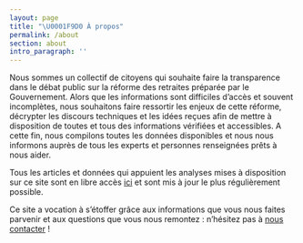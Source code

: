 ```yaml
---
layout: page
title: "\U0001F9D0 À propos"
permalink: /about
section: about
intro_paragraph: ''
---
```

Nous sommes un collectif de citoyens qui souhaite faire la transparence dans le débat public sur la réforme des retraites préparée par le Gouvernement. Alors que les informations sont difficiles d’accès et souvent incomplètes, nous souhaitons faire ressortir les enjeux de cette réforme, décrypter les discours techniques et les idées reçues afin de mettre à disposition de toutes et tous des informations vérifiées et accessibles. A cette fin, nous compilons toutes les données disponibles et nous nous informons auprès de tous les experts et personnes renseignées prêts à nous aider. 

Tous les articles et données qui appuient les analyses mises à disposition sur ce site sont en libre accès [ici](https://www.reformedesretraites.fr/blog/lectures) et sont mis à jour le plus régulièrement possible. 

Ce site a vocation à s’étoffer grâce aux informations que vous nous faites parvenir et aux questions que vous nous remontez : n’hésitez pas à [nous contacter](https://www.reformedesretraites.fr/contact) !
